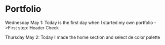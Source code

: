 # Portfolio

Wednesday May 1: Today is the first day when I started my own portfolio 
->First step: Header Check 

Thursday May 2: Today I made the home section and select de color palette 